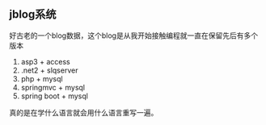 ## jblog系统

好古老的一个blog数据，这个blog是从我开始接触编程就一直在保留先后有多个版本

1. asp3 + access
2. .net2 + slqserver
3. php + mysql
4. springmvc + mysql
5. spring boot + mysql

真的是在学什么语言就会用什么语言重写一遍。
